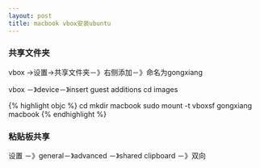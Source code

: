 ```yaml
---
layout: post
title: macbook vbox安装ubuntu
---
```


### 共享文件夹
vbox ->设置->共享文件夹－》右侧添加－》命名为gongxiang

vbox －》device－》insert guest additions cd images

{% highlight objc %}
cd
mkdir macbook
sudo mount -t vboxsf gongxiang macbook
{% endhighlight %}

### 粘贴板共享 

设置 －》general－》advanced －》shared clipboard －》双向

